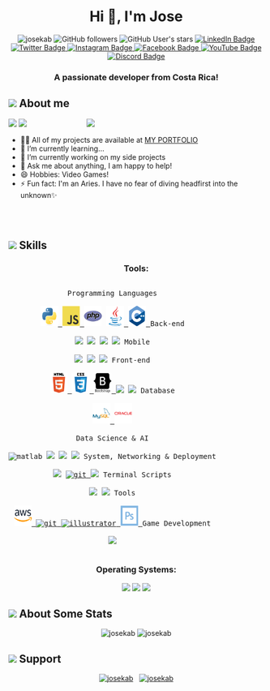 <h1 align="center">Hi 👋, I'm Jose</h1>
<p align="center"> 
  <img src="https://komarev.com/ghpvc/?username=josekab&label=Profile%20views&color=0e75b6&style=flat" alt="josekab" />
  <img alt="GitHub followers" src="https://img.shields.io/github/followers/josekab?style=social"> 
  <img alt="GitHub User's stars" src="https://img.shields.io/github/stars/josekab?style=social">
<a href="https://linkedin.com/in/josecarlosbarrantescarranza4" target="_blank">
  <img src="https://img.shields.io/badge/-JoseBarrantes-blue?style=flat-square&logo=Linkedin&logoColor=white" alt="LinkedIn Badge">
</a>
<a href="https://twitter.com/josecbc04" target="_blank">
  <img src="https://img.shields.io/badge/-Twitter-blue?style=flat-square&logo=Twitter&logoColor=white" alt="Twitter Badge">
</a>
<a href="https://instagram.com/joseekab" target="_blank">
  <img src="https://img.shields.io/badge/-Instagram-E4405F?style=flat-square&logo=Instagram&logoColor=white" alt="Instagram Badge">
</a>
<a href="https://www.facebook.com/tucuenta" target="_blank">
  <img src="https://img.shields.io/badge/-tucuenta-1877F2?style=flat-square&logo=Facebook&logoColor=white" alt="Facebook Badge">
</a>
<a href="https://www.youtube.com/c/joseekab" target="_blank">
  <img src="https://img.shields.io/badge/-Youtube-FF0000?style=flat-square&logo=YouTube&logoColor=white" alt="YouTube Badge">
</a>
<a href="https://discord.gg/WCYDuFKW" target="_blank">
  <img src="https://img.shields.io/badge/-Discord-7289DA?style=flat-square&logo=Discord&logoColor=white" alt="Discord Badge">
</a>


</p>
<h3 align="center">A passionate developer from Costa Rica!</h3>


## <picture><img src = "https://media.tenor.com/PYW-H6CuM6AAAAAi/shake-mochi-cat.gif" width =42px></picture> **About me**
<img src="https://media.tenor.com/tbK7atZlDWMAAAAC/typing.gif" width="350" align="right"/>
 <p align="left">
  <img src="https://img.shields.io/badge/Focus-Backend%20Development-dodgerblue" />
  <img src="https://img.shields.io/badge/Languages-English/Spanish-dodgerblue" />
</p>

- 👨‍💻 All of my projects are available at <a href="https://josekab.github.io/portfolioo/">MY PORTFOLIO</a>
- 🌱 I’m currently learning...
- 🔭 I’m currently working on my side projects
- 💬 Ask me about anything, I am happy to help!
- 😄 Hobbies: Video Games!
- ⚡ Fun fact: I'm an Aries. I have no fear of diving headfirst into the unknown✨

<br><br>

## <img src="https://media2.giphy.com/media/QssGEmpkyEOhBCb7e1/giphy.gif?cid=ecf05e47a0n3gi1bfqntqmob8g9aid1oyj2wr3ds3mg700bl&rid=giphy.gif" width ="42"><b> Skills</b>
<h3 align="center">Tools:</h3>

<div>
  <p style="display: inline-block;" align="center">
    <kbd>
      <kbd>Programming Languages</kbd>
      <br>
      <br>
      <a href="https://www.python.org" target="_blank" rel="noreferrer"> <img src="https://raw.githubusercontent.com/devicons/devicon/master/icons/python/python-original.svg" alt="python" width="35" height="40"/> </a>
      <a href="https://developer.mozilla.org/en-US/docs/Web/JavaScript" target="_blank" rel="noreferrer"> <img src="https://raw.githubusercontent.com/devicons/devicon/master/icons/javascript/javascript-original.svg" alt="javascript" width="35" height="40"/> </a>
      <a href="https://www.php.net" target="_blank" rel="noreferrer"> <img src="https://raw.githubusercontent.com/devicons/devicon/master/icons/php/php-original.svg" alt="php" width="35" height="40"/></a>
      <a href="https://www.java.com" target="_blank" rel="noreferrer"> <img src="https://raw.githubusercontent.com/devicons/devicon/master/icons/java/java-original.svg" alt="java" width="35" height="40"/> </a>
      <a href="https://www.w3schools.com/cpp/" target="_blank" rel="noreferrer"> <img src="https://raw.githubusercontent.com/devicons/devicon/master/icons/cplusplus/cplusplus-original.svg" alt="cplusplus" width="35" height="40"/> </a>
    </kbd>
    <kbd>
      <kbd>Back-end</kbd>
      <br>
      <br>
      <img width="40px" src="https://cdn.jsdelivr.net/gh/devicons/devicon/icons/ruby/ruby-original.svg" />
      <img width="40px" src="https://cdn.jsdelivr.net/gh/devicons/devicon/icons/flask/flask-original-wordmark.svg" />
      <img width="40px" src="https://cdn.jsdelivr.net/gh/devicons/devicon/icons/nodejs/nodejs-original.svg" />
      <img width="40px" src="https://cdn.jsdelivr.net/gh/devicons/devicon/icons/express/express-original-wordmark.svg" />
    </kbd>
     <kbd>
      <kbd>Mobile</kbd>
      <br>
      <br>
      <img width="40px" src="https://cdn.jsdelivr.net/gh/devicons/devicon/icons/dart/dart-original.svg" />
      <img width="40px" src="https://cdn.jsdelivr.net/gh/devicons/devicon/icons/flutter/flutter-plain.svg" />
      <img width="40px" src="https://cdn.jsdelivr.net/gh/devicons/devicon/icons/kotlin/kotlin-original.svg" />
    </kbd>
    <kbd>
      <kbd>Front-end</kbd>
      <br>
      <br>
      <a href="https://www.w3.org/html/" target="_blank" rel="noreferrer"> <img src="https://raw.githubusercontent.com/devicons/devicon/master/icons/html5/html5-original-wordmark.svg" alt="html5" width="35" height="40"/> </a>
      <a href="https://www.w3schools.com/css/" target="_blank" rel="noreferrer"> <img src="https://raw.githubusercontent.com/devicons/devicon/master/icons/css3/css3-original-wordmark.svg" alt="css3" width="35" height="40"/> </a>
      <a href="https://getbootstrap.com" target="_blank" rel="noreferrer"> <img src="https://raw.githubusercontent.com/devicons/devicon/master/icons/bootstrap/bootstrap-plain-wordmark.svg" alt="bootstrap" width="35" height="40"/> </a>
      <img width="40px" src="https://cdn.jsdelivr.net/gh/devicons/devicon/icons/react/react-original.svg" />
      <img width="40px" src="https://cdn.jsdelivr.net/gh/devicons/devicon/icons/jquery/jquery-plain.svg" />
    </kbd>
    <kbd>
      <kbd>Database</kbd>
      <br>
      <br>
      <a href="https://www.mysql.com/" target="_blank" rel="noreferrer"> <img src="https://raw.githubusercontent.com/devicons/devicon/master/icons/mysql/mysql-original-wordmark.svg" alt="mysql" width="35" height="40"/> </a> 
      <a href="https://www.oracle.com/" target="_blank" rel="noreferrer"> <img src="https://raw.githubusercontent.com/devicons/devicon/master/icons/oracle/oracle-original.svg" alt="oracle" width="35" height="40"/> </a> 
    </kbd>
    <br>
    <br>
    <kbd>
      <kbd>Data Science & AI</kbd>
      <br>
      <br>
      <img title="matlab" width="40px" src="https://cdn.jsdelivr.net/gh/devicons/devicon/icons/matlab/matlab-original.svg" />
      <img width="40px" src="https://cdn.jsdelivr.net/gh/devicons/devicon/icons/tensorflow/tensorflow-original.svg" />
      <img width="40px" src="https://cdn.jsdelivr.net/gh/devicons/devicon/icons/numpy/numpy-original.svg" />
      <img width="40px" src="https://cdn.jsdelivr.net/gh/devicons/devicon/icons/pandas/pandas-original.svg" />
    </kbd>
    <kbd>
      <kbd>System, Networking & Deployment</kbd>
      <br>
      <br>
      <img width="40px" src="https://cdn.jsdelivr.net/gh/devicons/devicon/icons/heroku/heroku-plain.svg" />
      <a href="https://git-scm.com/" target="_blank" rel="noreferrer"> <img src="https://www.vectorlogo.zone/logos/git-scm/git-scm-icon.svg" alt="git" width="35" height="40"/> </a> 
      <img width="40px" src="https://cdn.jsdelivr.net/gh/devicons/devicon/icons/docker/docker-plain.svg" />
    </kbd>
    <kbd>
      <kbd>Terminal Scripts</kbd>
      <br>
      <br>
      <img width="40px" src="https://cdn.jsdelivr.net/gh/devicons/devicon/icons/bash/bash-original.svg" />
      <img width="40px" src="https://cdn.jsdelivr.net/gh/devicons/devicon/icons/vim/vim-original.svg" />
    </kbd>
    <kbd>
      <kbd>Tools</kbd>
      <br>
      <br>
      <a href="https://aws.amazon.com" target="_blank" rel="noreferrer"> <img src="https://raw.githubusercontent.com/devicons/devicon/master/icons/amazonwebservices/amazonwebservices-original-wordmark.svg" alt="aws" width="35" height="40"/> </a>   
      <a href="https://git-scm.com/" target="_blank" rel="noreferrer"> <img src="https://www.vectorlogo.zone/logos/git-scm/git-scm-icon.svg" alt="git" width="35" height="40"/> </a>  
      <a href="https://www.adobe.com/in/products/illustrator.html" target="_blank" rel="noreferrer"> <img src="https://www.vectorlogo.zone/logos/adobe_illustrator/adobe_illustrator-icon.svg" alt="illustrator" width="35" height="40"/> </a>    
      <a href="https://www.photoshop.com/en" target="_blank" rel="noreferrer"> <img src="https://raw.githubusercontent.com/devicons/devicon/master/icons/photoshop/photoshop-line.svg" alt="photoshop" width="35" height="40"/> </a>  
  </kbd>
     <kbd>
      <kbd>Game Development</kbd>
      <br>
      <br>
      <img width="40px" src="https://cdn.jsdelivr.net/gh/devicons/devicon/icons/unity/unity-original.svg" />
    </kbd>
  </p>
</div>


<!--<a href="https://skillicons.dev">
    <img src="https://skillicons.dev/icons?i=git,bootstrap,aws,ai,ps" />
  </a>-->


<h3 align="center">Operating Systems: </h3>
 <p align="center">
  <a href="#"><img src="https://img.shields.io/badge/Linux-FCC624?style=plastic&logo=linux&logoColor=black"></a>
  <a href="#"><img src="https://img.shields.io/badge/Ubuntu-E95420?style=plastic&logo=ubuntu&logoColor=white"></a>
  <a href="#"><img src="https://img.shields.io/badge/Windows-0078D6?style=plastic&logo=windows&logoColor=white"></a>
 </p>
 
## <img src="https://media.tenor.com/Ui4AT07IoKIAAAAi/star-spin.gif" width="42px"> About Some Stats
<div align="center">
<img height="150em" src="https://github-readme-stats.vercel.app/api/top-langs?username=josekab&show_icons=true&locale=en&layout=compact&show_icon=true&theme=tokyonight" alt="josekab" />
<img height="150em" src="https://github-readme-stats.vercel.app/api?username=josekab&show_icons=true&locale=en&show_icon=true&theme=tokyonight" alt="josekab" />
</div>

## <img src="https://media.tenor.com/Cu0p-GeZHVQAAAAi/love-you.gif" width="42px"> Support
<div align="center">
  <a href="https://www.buymeacoffee.com/josekab"> <img  src="https://cdn.buymeacoffee.com/buttons/v2/default-yellow.png" height="50" width="210" alt="josekab" /></a>&nbsp;&nbsp;
  <a href="https://ko-fi.com/josekab"> <img  src="https://cdn.ko-fi.com/cdn/kofi3.png?v=3" height="50" width="210" alt="josekab" /></a><br><br>
</div>
